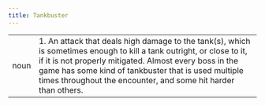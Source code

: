 ```yaml
---
title: Tankbuster
---
```

| | |
|---|---|
| noun | 1.  	An attack that deals high damage to the tank(s), which is sometimes enough to kill a tank outright, or close to it, if it is not properly mitigated. Almost every boss in the game has some kind of tankbuster that is used multiple times throughout the encounter, and some hit harder than others.	|
